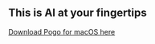 ## This is AI at your fingertips

[Download Pogo for macOS here](https://github.com/akaalias/getpogo/releases/latest/download/Pogo.dmg)

